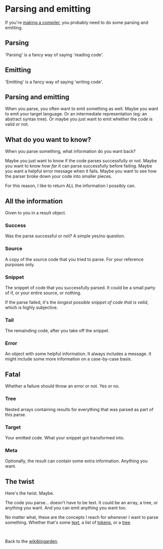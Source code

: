 # Parsing and emitting

If you're [making a compiler](/wikiblogarden/better-computing/compiling/how-to/), you probably need to do some parsing and emitting.

## Parsing

'Parsing' is a fancy way of saying 'reading code'.

## Emitting

'Emitting' is a fancy way of saying 'writing code'.

## Parsing and emitting

When you parse, you often want to emit something as well. Maybe you want to emit your target language. Or an intermediate representation (eg: an abstract syntax tree). Or maybe you just want to emit whether the code is valid or not.

## What do you want to know?

When you parse something, what information do you want back?

Maybe you just want to know if the code parses successfully or not. Maybe you want to know *how far* it can parse successfully before failing. Maybe you want a helpful error message when it fails. Maybe you want to see how the parser broke down your code into smaller pieces.

For this reason, I like to return ALL the information I possibly can.

## All the information

Given to you in a result object.

### Success

Was the parse successful or not? A simple yes/no question.

### Source

A copy of the source code that you tried to parse. For your reference purposes only.

### Snippet

The snippet of code that you successfully parsed. It could be a small party of if, or your entire source, or nothing.

If the parse failed, it's the *longest possible snippet of code that is valid*, which is highly subjective.

### Tail

The remainding code, after you take off the snippet.

### Error

An object with some helpful information. It always includes a message. It might include some more information on a case-by-case basis.

## Fatal

Whether a failure should throw an error or not. Yes or no.

### Tree

Nested arrays containing results for everything that was parsed as part of this parse.

### Target

Your emitted code. What your snippet got transformed into.

### Meta

Optionally, the result can contain some extra information. Anything you want.

## The twist

Here's the twist. Maybe.

The code you parse... doesn't have to be text. It could be an array, a tree, or anything you want. And you can emit anything you want too.

No matter what, these are the concepts I reach for whenever I want to parse something. Whether that's some [text](/wikiblogarden/better-computing/compiling/parsing/emitting/text), a list of [tokens](/wikiblogarden/better-computing/compiling/parsing/emitting/tokens), or a [tree](/wikiblogarden/better-computing/compiling/parsing/emitting/tree).

<br>

Back to the [wikiblogarden](/wikiblogarden).
